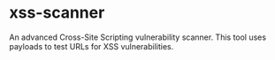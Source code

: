 # xss-scanner
An advanced Cross-Site Scripting vulnerability scanner. This tool uses payloads to test URLs for XSS vulnerabilities.
